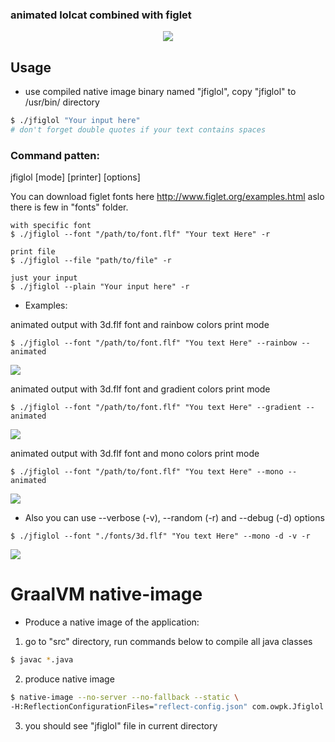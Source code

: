 ### animated lolcat combined with figlet

<p align="center">
   <img src="https://github.com/vzvz4/jfiglol/blob/master/img/g.gif"/>
</p>

## Usage
- use compiled native image binary named "jfiglol", copy "jfiglol" to /usr/bin/ directory   
```bash
$ ./jfiglol "Your input here"
# don't forget double quotes if your text contains spaces
```
### Command patten:

jfiglol \[mode\] \[printer\] \[options\]

You can download figlet fonts here http://www.figlet.org/examples.html aslo there is few in "fonts" folder.
```
with specific font
$ ./jfiglol --font "/path/to/font.flf" "Your text Here" -r

print file
$ ./jfiglol --file "path/to/file" -r

just your input
$ ./jfiglol --plain "Your input here" -r
```
 - Examples:

 animated output with 3d.flf font and rainbow colors print mode
 ```
$ ./jfiglol --font "/path/to/font.flf" "You text Here" --rainbow --animated
```
<img src="https://github.com/vzvz4/jfiglol/blob/master/img/rainbow.gif"/>

animated output with 3d.flf font and gradient colors print mode
 ```
$ ./jfiglol --font "/path/to/font.flf" "You text Here" --gradient --animated  
```
<img src="https://github.com/vzvz4/jfiglol/blob/master/img/gradient.gif"/>

animated output with 3d.flf font and mono colors print mode
 ```
$ ./jfiglol --font "/path/to/font.flf" "You text Here" --mono --animated 
```
<img src="https://github.com/vzvz4/jfiglol/blob/master/img/mono.gif"/>

 - Also you can use --verbose (-v), --random (-r) and --debug (-d) options
```
$ ./jfiglol --font "./fonts/3d.flf" "You text Here" --mono -d -v -r
```
<img src="https://github.com/vzvz4/jfiglol/blob/master/img/help.png"/>

<h1> GraalVM native-image </h1>

- Produce a native image of the application:

1. go to "src" directory, run commands below to compile all java classes  

```bash
$ javac *.java
```

2. produce native image  

```bash
$ native-image --no-server --no-fallback --static \
-H:ReflectionConfigurationFiles="reflect-config.json" com.owpk.Jfiglol
```
3. you should see "jfiglol" file in current directory
